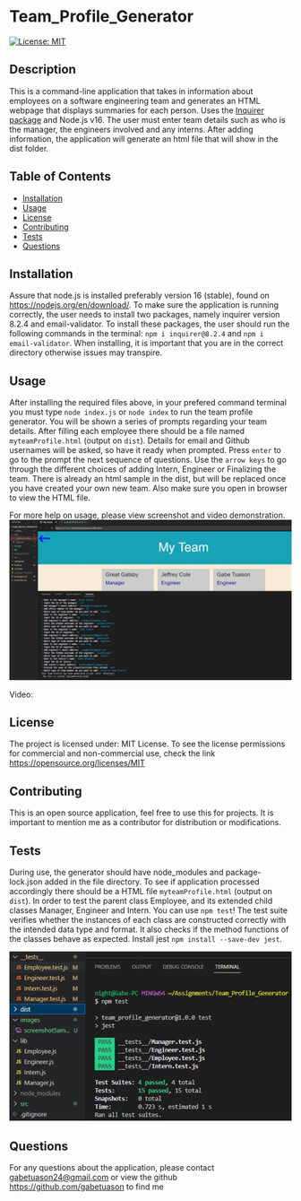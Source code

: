 # Team_Profile_Generator

[![License: MIT](https://img.shields.io/badge/License-MIT-yellow.svg)](https://opensource.org/licenses/MIT)

## Description

This is a command-line application that takes in information about employees on a software engineering team and generates an HTML webpage that displays summaries for each person. Uses the [Inquirer package](https://www.npmjs.com/package/inquirer/v/8.2.4) and Node.js v16. The user must enter team details such as who is the manager, the engineers involved and any interns. After adding information, the application will generate an html file that will show in the dist folder.


## Table of Contents

- [Installation](#installation)
- [Usage](#usage)
- [License](#license)
- [Contributing](#contributing)
- [Tests](#tests)
- [Questions](#questions)

## Installation

Assure that node.js is installed preferably version 16 (stable), found on https://nodejs.org/en/download/. To make sure the application is running correctly, the user needs to install two packages, namely inquirer version 8.2.4 and email-validator. To install these packages, the user should run the following commands in the terminal: `npm i inquirer@8.2.4` and `npm i email-validator`. When installing, it is important that you are in the correct directory otherwise issues may transpire.

## Usage

After installing the required files above, in your prefered command terminal you must type `node index.js` or `node index` to run the team profile generator. You will be shown a series of prompts regarding your team details. After filling each employee there should be a file named `myteamProfile.html` (output on `dist`). Details for email and Github usernames will be asked, so have it ready when prompted. Press `enter` to go to the prompt the next sequence of questions. Use the `arrow keys` to go through the different choices of adding Intern, Engineer or Finalizing the team. There is already an html sample in the dist, but will be replaced once you have created your own new team. Also make sure you open in browser to view the HTML file.    


For more help on usage, please view screenshot and video demonstration.
![screenshot](https://github.com/gabetuason/Team_Profile_Generator/blob/main/images/makingMyTeam.JPG)

Video: 

## License

The project is licensed under: MIT License. To see the license permissions for commercial and non-commercial use, check the link https://opensource.org/licenses/MIT

## Contributing

This is an open source application, feel free to use this for projects. It is important to mention me as a contributor for distribution or modifications.
  
## Tests

During use, the generator should have node_modules and package-lock.json added in the file directory. To see if application processed accordingly there should be a HTML file `myteamProfile.html` (output on `dist`). In order to test the parent class Employee, and its extended child classes Manager, Engineer and Intern. You can use `npm test`! The test suite verifies whether the instances of each class are constructed correctly with the intended data type and format. It also checks if the method functions of the classes behave as expected. Install jest `npm install --save-dev jest`. 

![screenshot](https://github.com/gabetuason/Team_Profile_Generator/blob/main/images/screenshotTests.JPG)
  
## Questions

For any questions about the application, please contact gabetuason24@gmail.com or view the github https://github.com/gabetuason to find me
